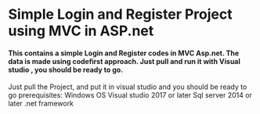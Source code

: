 # Simple Login and Register Project using MVC in ASP.net
#### This contains a simple Login and Register codes in MVC Asp.net. The data is made using codefirst approach. Just pull and run it with Visual studio , you should be ready to go.
Just pull the Project, and put it in visual studio and you should be ready to go
prerequisites: 
Windows OS
Visual studio 2017 or later
Sql server 2014 or later
.net framework 
